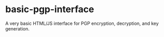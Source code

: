 basic-pgp-interface
===================

A very basic HTML/JS interface for PGP encryption, decryption, and key generation.

